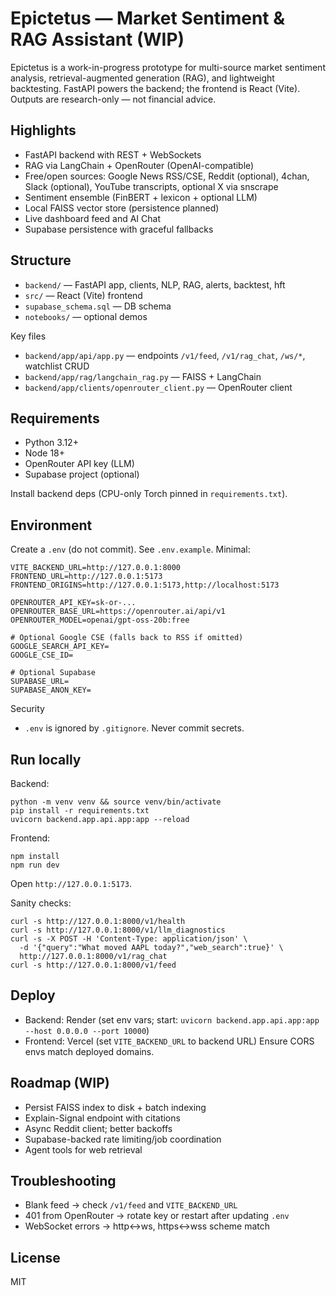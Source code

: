# Epictetus — Market Sentiment & RAG Assistant (WIP)

Epictetus is a work-in-progress prototype for multi-source market sentiment analysis, retrieval-augmented generation (RAG), and lightweight backtesting. FastAPI powers the backend; the frontend is React (Vite). Outputs are research-only — not financial advice.

## Highlights
- FastAPI backend with REST + WebSockets
- RAG via LangChain + OpenRouter (OpenAI-compatible)
- Free/open sources: Google News RSS/CSE, Reddit (optional), 4chan, Slack (optional), YouTube transcripts, optional X via snscrape
- Sentiment ensemble (FinBERT + lexicon + optional LLM)
- Local FAISS vector store (persistence planned)
- Live dashboard feed and AI Chat
- Supabase persistence with graceful fallbacks

## Structure
- `backend/` — FastAPI app, clients, NLP, RAG, alerts, backtest, hft
- `src/` — React (Vite) frontend
- `supabase_schema.sql` — DB schema
- `notebooks/` — optional demos

Key files
- `backend/app/api/app.py` — endpoints `/v1/feed`, `/v1/rag_chat`, `/ws/*`, watchlist CRUD
- `backend/app/rag/langchain_rag.py` — FAISS + LangChain
- `backend/app/clients/openrouter_client.py` — OpenRouter client

## Requirements
- Python 3.12+
- Node 18+
- OpenRouter API key (LLM)
- Supabase project (optional)

Install backend deps (CPU-only Torch pinned in `requirements.txt`).

## Environment
Create a `.env` (do not commit). See `.env.example`. Minimal:

```
VITE_BACKEND_URL=http://127.0.0.1:8000
FRONTEND_URL=http://127.0.0.1:5173
FRONTEND_ORIGINS=http://127.0.0.1:5173,http://localhost:5173

OPENROUTER_API_KEY=sk-or-...
OPENROUTER_BASE_URL=https://openrouter.ai/api/v1
OPENROUTER_MODEL=openai/gpt-oss-20b:free

# Optional Google CSE (falls back to RSS if omitted)
GOOGLE_SEARCH_API_KEY=
GOOGLE_CSE_ID=

# Optional Supabase
SUPABASE_URL=
SUPABASE_ANON_KEY=
```

Security
- `.env` is ignored by `.gitignore`. Never commit secrets.

## Run locally
Backend:
```
python -m venv venv && source venv/bin/activate
pip install -r requirements.txt
uvicorn backend.app.api.app:app --reload
```
Frontend:
```
npm install
npm run dev
```
Open `http://127.0.0.1:5173`.

Sanity checks:
```
curl -s http://127.0.0.1:8000/v1/health
curl -s http://127.0.0.1:8000/v1/llm_diagnostics
curl -s -X POST -H 'Content-Type: application/json' \
  -d '{"query":"What moved AAPL today?","web_search":true}' \
  http://127.0.0.1:8000/v1/rag_chat
curl -s http://127.0.0.1:8000/v1/feed
```

## Deploy
- Backend: Render (set env vars; start: `uvicorn backend.app.api.app:app --host 0.0.0.0 --port 10000`)
- Frontend: Vercel (set `VITE_BACKEND_URL` to backend URL)
Ensure CORS envs match deployed domains.

## Roadmap (WIP)
- Persist FAISS index to disk + batch indexing
- Explain-Signal endpoint with citations
- Async Reddit client; better backoffs
- Supabase-backed rate limiting/job coordination
- Agent tools for web retrieval

## Troubleshooting
- Blank feed → check `/v1/feed` and `VITE_BACKEND_URL`
- 401 from OpenRouter → rotate key or restart after updating `.env`
- WebSocket errors → http↔ws, https↔wss scheme match

## License
MIT
